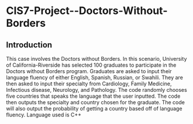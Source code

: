 # CIS7-Project--Doctors-Without-Borders

## Introduction
This case involves the Doctors without Borders. In this scenario, University of California-Riverside has selected 100 graduates to participate in the Doctors without Borders program. Graduates are asked to input their language fluency of either English, Spanish, Russian, or Swahili. They are then asked to input their specialty from Cardiology, Family Medicine, Infectious disease, Neurology, and Pathology. The code randomly chooses five countries that speaks the language that the user inputted. The code then outputs the specialty and country chosen for the graduate. The code will also output the probability of getting a country based off of language fluency. Language used is C++
